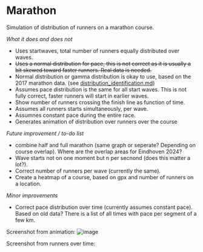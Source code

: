 # Marathon
Simulation of distribution of runners on a marathon course.

_What it does and does not_
- Uses startwaves, total number of runners equally distributed over waves.
- ~~Uses a normal distribution for pace, this is not correct as it is usually a bit skewed toward faster runners. Real data is needed.~~
- Normal distribution or gamma distribution is okay to use, based on the 2017 marathon data. (see [distribution_identification.md](https://github.com/mhurk/marathon/blob/main/distribution_identification.md))
- Assumes pace distribution is the same for all start waves. This is not fully correct, faster runners will start in earlier waves.
- Show number of runners crossing the finish line as function of time.
- Assumes all runners starts simultaneously, per wave. 
- Assumnes constant pace during the entire race.
- Generates animation of distribution over runners over the course
 
_Future improvement / to-do list_
- combine half and full marathon (same graph or seperate? Depending on course overlap). Where are the overlap areas for Eindhoven 2024?
- Wave starts not on one moment but n per secnond (does this matter a lot?).
- Correct number of runners per wave (currently the same).
- Create a heatmap of a course, based on gpx and number of runners on a location.

_Minor improvements_ 
- Correct pace distribution over time (currently assumes constant pace). Based on old data? There is a list of all times with pace per segment of a few km.

Screenshot from animation:
![image](https://github.com/user-attachments/assets/a6059428-960b-4ee8-9cd6-e2f3ceae6930)

Screenshot from runners over time:



